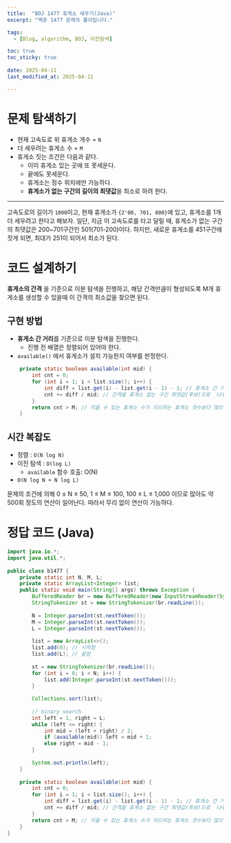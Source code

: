```yaml
---
title:  "BOJ 1477 휴게소 세우기(Java)"
excerpt: "백준 1477 문제의 풀이입니다."

tags:
  - [Blog, algorithm, BOJ, 이진탐색]

toc: true
toc_sticky: true
 
date: 2025-04-11
last_modified_at: 2025-04-11

---
```


# 문제 탐색하기

- 현재 고속도로 위 휴게소 개수 = `N`
- 더 세우려는 휴게소 수 = `M`
- 휴게소 짓는 조건은 다음과 같다.
	- 이미 휴게소 있는 곳에 또 못세운다.
	- 끝에도 못세운다.
	- 휴게소는 정수 위치에만 가능하다.
	- **휴게소가 없는 구간의 길이의 최댓값**을 최소로 하려 한다.

---

고속도로의 길이가 `1000`이고, 현재 휴게소가 `{2'00, 701, 800}`에 있고, 휴게소를 1개 더 세우려고 한다고 해보자. 일단, 지금 이 고속도로를 타고 달릴 때, 휴게소가 없는 구간의 최댓값은 200~701구간인 501(701-200)이다. 하지만, 새로운 휴게소를 451구간에 짓게 되면, 최대가 251이 되어서 최소가 된다.

# 코드 설계하기

**휴게소의 간격** 을 기준으로 이분 탐색을 진행하고, 해당 간격만큼이 형성되도록 M개 휴게소를 생성할 수 있을때 이 간격의 최소값을 찾으면 된다.

## 구현 방법

- **휴게소 간 거리**를 기준으로 이분 탐색을 진행한다.
	- 진행 전 배열은 정렬되어 있어야 한다.
- `available()` 에서 휴게소가 설치 가능한지 여부를 판정한다.

```java
	private static boolean available(int mid) {  
        int cnt = 0;  
        for (int i = 1; i < list.size(); i++) {  
            int diff = list.get(i) - list.get(i - 1) - 1; // 휴게소 간 거리  
            cnt += diff / mid; // 간격을 휴게소 없는 구간 최댓값(후보)으로  나누면 들어갈 수 있는 휴게소 수  
        }  
        return cnt > M; // 지을 수 있는 휴게소 수가 지으려는 휴게소 갯수보다 많으면 참  
    } 
```


## 시간 복잡도

- 정렬 : `O(N log N)`
- 이진 탐색 : `O(log L)`
	- `available` 함수 호출: O(N)
- `O(N log N + N log L)`

문제의 조건에 의해 0 ≤ N ≤ 50, 1 ≤ M ≤ 100, 100 ≤ L ≤ 1,000 이므로
많아도 약 500회 정도의 연산이 일어난다. 따라서 무리 없이 연산이 가능하다.

# 정답 코드 (Java)

```java
import java.io.*;  
import java.util.*;  
  
public class b1477 {  
    private static int N, M, L;  
    private static ArrayList<Integer> list;  
    public static void main(String[] args) throws Exception {  
        BufferedReader br = new BufferedReader(new InputStreamReader(System.in));  
        StringTokenizer st = new StringTokenizer(br.readLine());  
  
        N = Integer.parseInt(st.nextToken());  
        M = Integer.parseInt(st.nextToken());  
        L = Integer.parseInt(st.nextToken());  
  
        list = new ArrayList<>();  
        list.add(0); // 시작점  
        list.add(L); // 끝점  
  
        st = new StringTokenizer(br.readLine());  
        for (int i = 0; i < N; i++) {  
            list.add(Integer.parseInt(st.nextToken()));  
        }  
  
        Collections.sort(list);  
  
        // binary search  
        int left = 1, right = L;  
        while (left <= right) {  
            int mid = (left + right) / 2;  
            if (available(mid)) left = mid + 1;  
            else right = mid - 1;  
        }  
  
        System.out.println(left);  
    }  
  
    private static boolean available(int mid) {  
        int cnt = 0;  
        for (int i = 1; i < list.size(); i++) {  
            int diff = list.get(i) - list.get(i - 1) - 1; // 휴게소 간 거리  
            cnt += diff / mid; // 간격을 휴게소 없는 구간 최댓값(후보)으로  나누면 들어갈 수 있는 휴게소 수  
        }  
        return cnt > M; // 지을 수 있는 휴게소 수가 지으려는 휴게소 갯수보다 많으면 참  
    }  
}
```

